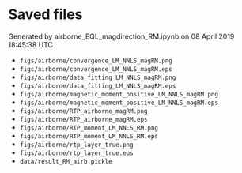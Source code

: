 # Saved files 


Generated by airborne_EQL_magdirection_RM.ipynb on 08 April 2019 18:45:38 UTC

*  `figs/airborne/convergence_LM_NNLS_magRM.png` 
*  `figs/airborne/convergence_LM_NNLS_magRM.eps` 
*  `figs/airborne/data_fitting_LM_NNLS_magRM.png` 
*  `figs/airborne/data_fitting_LM_NNLS_magRM.eps` 
*  `figs/airborne/magnetic_moment_positive_LM_NNLS_magRM.png` 
*  `figs/airborne/magnetic_moment_positive_LM_NNLS_magRM.eps` 
*  `figs/airborne/RTP_airborne_magRM.png` 
*  `figs/airborne/RTP_airborne_magRM.eps` 
*  `figs/airborne/RTP_moment_LM_NNLS_RM.png` 
*  `figs/airborne/RTP_moment_LM_NNLS_RM.eps` 
*  `figs/airborne/rtp_layer_true.png` 
*  `figs/airborne/rtp_layer_true.eps` 
*  `data/result_RM_airb.pickle` 
